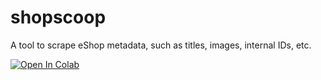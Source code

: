 # shopscoop
A tool to scrape eShop metadata, such as titles, images, internal IDs, etc.
<br>
<html><a href="https://colab.research.google.com/github/frosDfurret/shopscoop/blob/main/shopscoop.ipynb" target="_parent"><img src="https://camo.githubusercontent.com/84f0493939e0c4de4e6dbe113251b4bfb5353e57134ffd9fcab6b8714514d4d1/68747470733a2f2f636f6c61622e72657365617263682e676f6f676c652e636f6d2f6173736574732f636f6c61622d62616467652e737667" alt="Open In Colab" data-canonical-src="https://colab.research.google.com/assets/colab-badge.svg"></a></html>
